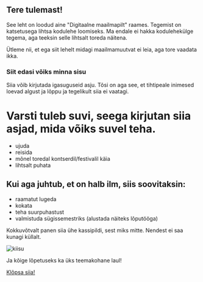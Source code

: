 ## Tere tulemast!

See leht on loodud aine "Digitaalne maailmapilt" raames. Tegemist on katsetusega lihtsa kodulehe loomiseks. Ma endale ei hakka kodulehekülge tegema, aga teeksin selle lihtsalt toreda näitena. 

Ütleme nii, et ega siit lehelt midagi maailmamuutvat ei leia, aga tore vaadata ikka. 

### Siit edasi võiks minna sisu

Siia võib kirjutada igasuguseid asju. Tõsi on aga see, et tihtipeale inimesed loevad algust ja lõppu ja tegelikult siia ei vaatagi. 

# Varsti tuleb suvi, seega kirjutan siia asjad, mida võiks suvel teha. 
- ujuda
- reisida
- mõnel toredal kontserdil/festivalil käia
- lihtsalt puhata

## Kui aga juhtub, et on halb ilm, siis soovitaksin:
- raamatut lugeda
- kokata
- teha suurpuhastust
- valmistuda sügissemestriks (alustada näiteks lõputööga)


Kokkuvõtvalt panen siia ühe kassipildi, sest miks mitte. Nendest ei saa kunagi küllalt. 

![kiisu](https://user-images.githubusercontent.com/75254607/174497990-b9ddb880-b3e4-4ba3-ac4e-82f4e868dec3.jpeg)


Ja kõige lõpetuseks ka üks teemakohane laul!

[Klõpsa siia!]([https://www.youtube.com/watch?v=GRhr-MuAJ_s&ab_channel=DJhekki])
